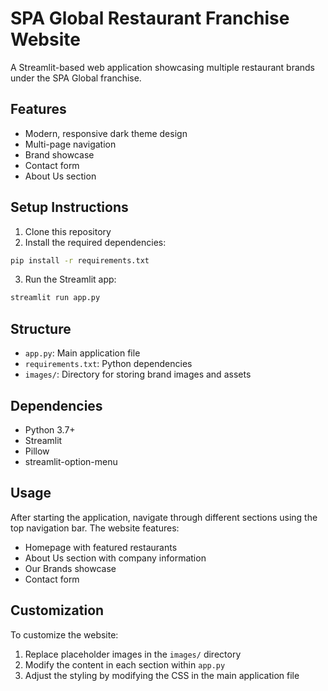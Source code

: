 # SPA Global Restaurant Franchise Website

A Streamlit-based web application showcasing multiple restaurant brands under the SPA Global franchise.

## Features

- Modern, responsive dark theme design
- Multi-page navigation
- Brand showcase
- Contact form
- About Us section

## Setup Instructions

1. Clone this repository
2. Install the required dependencies:
```bash
pip install -r requirements.txt
```
3. Run the Streamlit app:
```bash
streamlit run app.py
```

## Structure

- `app.py`: Main application file
- `requirements.txt`: Python dependencies
- `images/`: Directory for storing brand images and assets

## Dependencies

- Python 3.7+
- Streamlit
- Pillow
- streamlit-option-menu

## Usage

After starting the application, navigate through different sections using the top navigation bar. The website features:

- Homepage with featured restaurants
- About Us section with company information
- Our Brands showcase
- Contact form

## Customization

To customize the website:
1. Replace placeholder images in the `images/` directory
2. Modify the content in each section within `app.py`
3. Adjust the styling by modifying the CSS in the main application file 